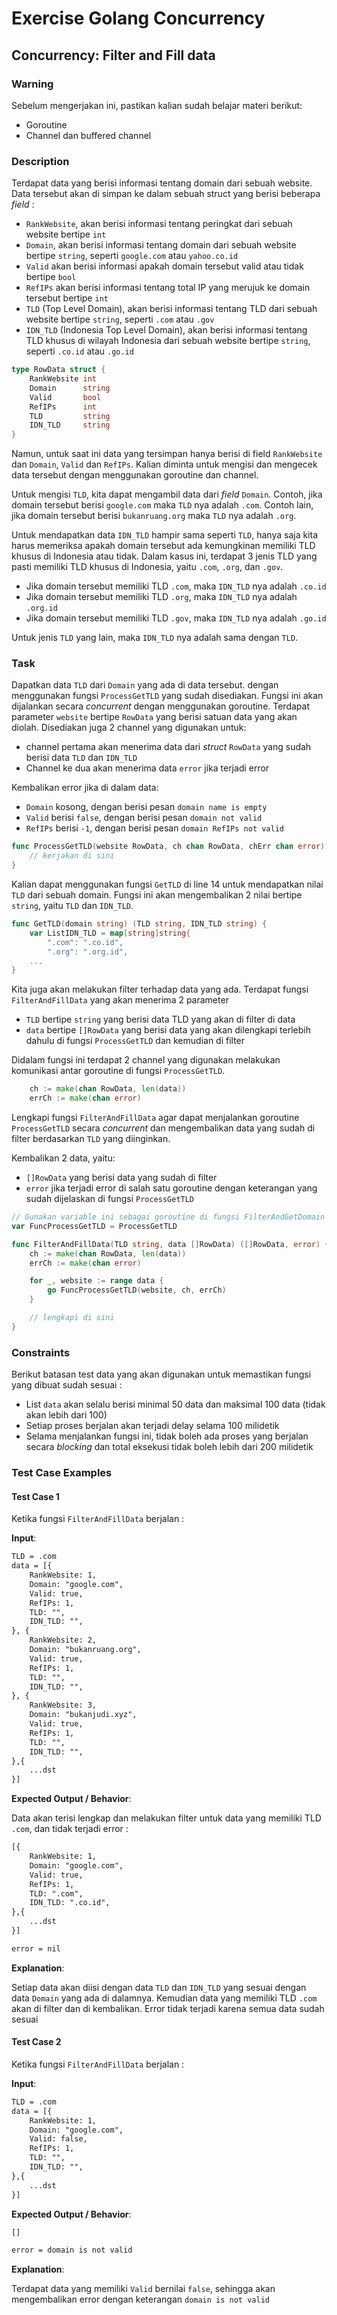 # Exercise Golang Concurrency

## Concurrency: Filter and Fill data

### Warning

Sebelum mengerjakan ini, pastikan kalian sudah belajar materi berikut:

- Goroutine
- Channel dan buffered channel

### Description

Terdapat data yang berisi informasi tentang domain dari sebuah website. Data tersebut akan di simpan ke dalam sebuah struct yang berisi beberapa _field_ :

- `RankWebsite`, akan berisi informasi tentang peringkat dari sebuah website bertipe `int`
- `Domain`, akan berisi informasi tentang domain dari sebuah website bertipe `string`, seperti `google.com` atau `yahoo.co.id`
- `Valid` akan berisi informasi apakah domain tersebut valid atau tidak bertipe `bool`
- `RefIPs` akan berisi informasi tentang total IP yang merujuk ke domain tersebut bertipe `int`
- `TLD` (Top Level Domain), akan berisi informasi tentang TLD dari sebuah website bertipe `string`, seperti `.com` atau `.gov`
- `IDN_TLD` (Indonesia Top Level Domain), akan berisi informasi tentang TLD khusus di wilayah Indonesia dari sebuah website bertipe `string`, seperti `.co.id` atau `.go.id`

```go
type RowData struct {
    RankWebsite int    
    Domain      string 
    Valid       bool  
    RefIPs      int  
    TLD         string 
    IDN_TLD     string 
}
```

Namun, untuk saat ini data yang tersimpan hanya berisi di field `RankWebsite` dan `Domain`, `Valid` dan `RefIPs`. Kalian diminta untuk mengisi dan mengecek data tersebut dengan menggunakan goroutine dan channel.

Untuk mengisi `TLD`, kita dapat mengambil data dari _field_ `Domain`. Contoh, jika domain tersebut berisi `google.com` maka `TLD` nya adalah `.com`.  Contoh lain, jika domain tersebut berisi `bukanruang.org` maka `TLD` nya adalah `.org`.

Untuk mendapatkan data `IDN_TLD` hampir sama seperti `TLD`, hanya saja kita harus memeriksa apakah domain tersebut ada kemungkinan memiliki TLD khusus di Indonesia atau tidak. Dalam kasus ini, terdapat 3 jenis TLD yang pasti memiliki TLD khusus di Indonesia, yaitu `.com`, `.org`, dan `.gov`.

- Jika domain tersebut memiliki TLD `.com`, maka `IDN_TLD` nya adalah `.co.id`
- Jika domain tersebut memiliki TLD `.org`, maka `IDN_TLD` nya adalah `.org.id`
- Jika domain tersebut memiliki TLD `.gov`, maka `IDN_TLD` nya adalah `.go.id`

Untuk jenis `TLD` yang lain, maka `IDN_TLD` nya adalah sama dengan `TLD`.

### Task

Dapatkan data `TLD` dari `Domain` yang ada di data tersebut. dengan menggunakan fungsi `ProcessGetTLD` yang sudah disediakan. Fungsi ini akan dijalankan secara _concurrent_ dengan menggunakan goroutine. Terdapat parameter `website` bertipe `RowData` yang berisi satuan data yang akan diolah. Disediakan juga 2 channel yang digunakan untuk:

- channel pertama akan menerima data dari _struct_ `RowData` yang sudah berisi data `TLD` dan `IDN_TLD`
- Channel ke dua akan menerima data `error` jika terjadi error

Kembalikan error jika di dalam data:

- `Domain` kosong, dengan berisi pesan `domain name is empty`
- `Valid` berisi `false`, dengan berisi pesan `domain not valid`
- `RefIPs` berisi `-1`, dengan berisi pesan `domain RefIPs not valid`

```go
func ProcessGetTLD(website RowData, ch chan RowData, chErr chan error) {
    // kerjakan di sini
}
```

Kalian dapat menggunakan fungsi `GetTLD` di line 14 untuk mendapatkan nilai `TLD` dari sebuah domain. Fungsi ini akan mengembalikan 2 nilai bertipe `string`, yaitu `TLD` dan `IDN_TLD`.

```go
func GetTLD(domain string) (TLD string, IDN_TLD string) {
    var ListIDN_TLD = map[string]string{
        ".com": ".co.id",
        ".org": ".org.id",
    ...
}
```

Kita juga akan melakukan filter terhadap data yang ada. Terdapat fungsi `FilterAndFillData` yang akan menerima 2 parameter

- `TLD` bertipe `string` yang berisi data TLD yang akan di filter di data
- `data` bertipe `[]RowData` yang berisi data yang akan dilengkapi terlebih dahulu di fungsi `ProcessGetTLD` dan kemudian di filter

Didalam fungsi ini terdapat 2 channel yang digunakan melakukan komunikasi antar goroutine di fungsi `ProcessGetTLD`.

```go
    ch := make(chan RowData, len(data))
    errCh := make(chan error)
```

Lengkapi fungsi `FilterAndFillData` agar dapat menjalankan goroutine `ProcessGetTLD` secara _concurrent_ dan mengembalikan data yang sudah di filter berdasarkan `TLD` yang diinginkan.

Kembalikan 2 data, yaitu:

- `[]RowData` yang berisi data yang sudah di filter
- `error` jika terjadi error di salah satu goroutine dengan keterangan yang sudah dijelaskan di fungsi `ProcessGetTLD`

```go
// Gunakan variable ini sebagai goroutine di fungsi FilterAndGetDomain
var FuncProcessGetTLD = ProcessGetTLD

func FilterAndFillData(TLD string, data []RowData) ([]RowData, error) {
    ch := make(chan RowData, len(data))
    errCh := make(chan error)

    for _, website := range data {
        go FuncProcessGetTLD(website, ch, errCh)
    }

    // lengkapi di sini
}
```

### Constraints

Berikut batasan test data yang akan digunakan untuk memastikan fungsi yang dibuat sudah sesuai :

- List `data` akan selalu berisi minimal 50 data dan maksimal 100 data (tidak akan lebih dari 100)
- Setiap proses berjalan akan terjadi delay selama 100 milidetik
- Selama menjalankan fungsi ini, tidak boleh ada proses yang berjalan secara _blocking_ dan total eksekusi tidak boleh lebih dari 200 milidetik

### Test Case Examples

#### Test Case 1

Ketika fungsi `FilterAndFillData` berjalan :

**Input**:

```txt
TLD = .com
data = [{
    RankWebsite: 1,
    Domain: "google.com",
    Valid: true,
    RefIPs: 1,
    TLD: "",
    IDN_TLD: "",
}, {
    RankWebsite: 2,
    Domain: "bukanruang.org",
    Valid: true,
    RefIPs: 1,
    TLD: "",
    IDN_TLD: "",
}, {
    RankWebsite: 3,
    Domain: "bukanjudi.xyz",
    Valid: true,
    RefIPs: 1,
    TLD: "",
    IDN_TLD: "",
},{
    ...dst
}]
```

**Expected Output / Behavior**:

Data akan terisi lengkap dan melakukan filter untuk data yang memiliki TLD `.com`, dan tidak terjadi error :

```txt
[{
    RankWebsite: 1,
    Domain: "google.com",
    Valid: true,
    RefIPs: 1,
    TLD: ".com",
    IDN_TLD: ".co.id",
},{
    ...dst
}]

error = nil
```

**Explanation**:

Setiap data akan diisi dengan data `TLD` dan `IDN_TLD` yang sesuai dengan data `Domain` yang ada di dalamnya. Kemudian data yang memiliki TLD `.com` akan di filter dan di kembalikan. Error tidak terjadi karena semua data sudah sesuai

#### Test Case 2

Ketika fungsi `FilterAndFillData` berjalan :

**Input**:

```txt
TLD = .com
data = [{
    RankWebsite: 1,
    Domain: "google.com",
    Valid: false,
    RefIPs: 1,
    TLD: "",
    IDN_TLD: "",
},{
    ...dst
}]
```

**Expected Output / Behavior**:

```txt
[]

error = domain is not valid
```

**Explanation**:

Terdapat data yang memiliki `Valid` bernilai `false`, sehingga akan mengembalikan error dengan keterangan `domain is not valid`
